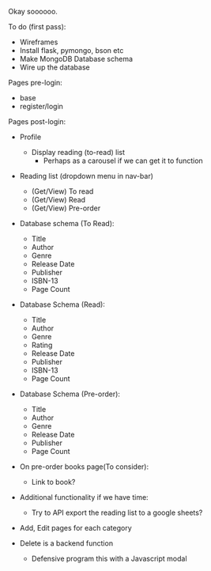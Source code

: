Okay soooooo.

To do (first pass):
- Wireframes
- Install flask, pymongo, bson etc
- Make MongoDB Database schema
- Wire up the database 

Pages pre-login:
- base
- register/login

Pages post-login:
- Profile
    - Display reading (to-read) list
        - Perhaps as a carousel if we can get it to function

- Reading list (dropdown menu in nav-bar)
    - (Get/View) To read
    - (Get/View) Read
    - (Get/View) Pre-order

- Database schema (To Read):
    - Title
    - Author
    - Genre
    - Release Date
    - Publisher
    - ISBN-13
    - Page Count

- Database Schema (Read):
    - Title
    - Author
    - Genre
    - Rating 
    - Release Date
    - Publisher
    - ISBN-13
    - Page Count

- Database Schema (Pre-order):
    - Title
    - Author
    - Genre
    - Release Date
    - Publisher
    - Page Count

- On pre-order books page(To consider):
    - Link to book?

- Additional functionality if we have time:
    - Try to API export the reading list to a google sheets?


- Add, Edit pages for each category
- Delete is a backend function
    - Defensive program this with a Javascript modal
